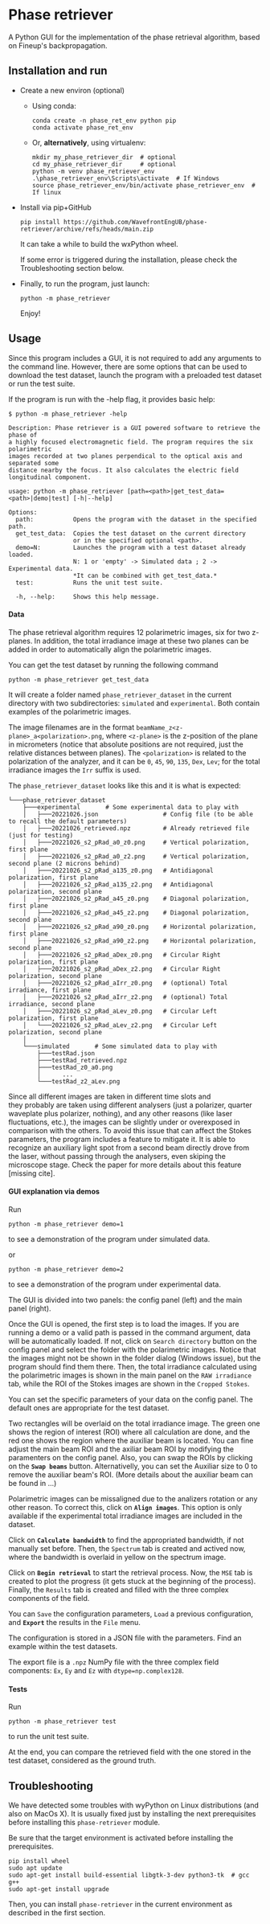 # Phase retriever
A Python GUI for the implementation of the phase retrieval algorithm, based on 
Fineup's backpropagation. 

## Installation and run

* Create a new environ (optional)

     - Using conda:
        ```
        conda create -n phase_ret_env python pip
        conda activate phase_ret_env
        ```
     - Or, **alternatively**, using virtualenv:
        ```
        mkdir my_phase_retriever_dir  # optional
        cd my_phase_retriever_dir     # optional
        python -m venv phase_retriever_env
        .\phase_retriever_env\Scripts\activate  # If Windows
        source phase_retriever_env/bin/activate phase_retriever_env  # If linux
        ```

* Install via pip+GitHub

    ```
    pip install https://github.com/WavefrontEngUB/phase-retriever/archive/refs/heads/main.zip
    ```

    It can take a while to build the wxPython wheel.

    If some error is triggered during the installation, 
    please check the Troubleshooting section below.
     

* Finally, to run the program, just launch:

    ```
    python -m phase_retriever
    ```
    Enjoy!

## Usage

Since this program includes a GUI, it is not required to add any arguments to the command line.
However, there are some options that can be used to download the test dataset, 
launch the program with a preloaded test dataset or run the test suite.

If the program is run with the -help flag, it provides basic help: 
```
$ python -m phase_retriever -help

Description: Phase retriever is a GUI powered software to retrieve the phase of         
a highly focused electromagnetic field. The program requires the six polarimetric       
images recorded at two planes perpendical to the optical axis and separated some        
distance nearby the focus. It also calculates the electric field longitudinal component.

usage: python -m phase_retriever [path=<path>|get_test_data=<path>|demo|test] [-h|--help]
                                                                                         
Options:                                                                                 
  path:           Opens the program with the dataset in the specified path.              
  get_test_data:  Copies the test dataset on the current directory                       
                  or in the specified optional <path>.                            
  demo=N:         Launches the program with a test dataset already loaded.
                  N: 1 or 'empty' -> Simulated data ; 2 -> Experimental data.
                  *It can be combined with get_test_data.*
  test:           Runs the unit test suite.

  -h, --help:     Shows this help message.

```

#### Data

The phase retrieval algorithm requires 12 polarimetric images, six for two z-planes.
In addition, the total irradiance image at these two planes can be added in order to 
automatically align the polarimetric images.

You can get the test dataset by running the following command

    python -m phase_retriever get_test_data

It will create a folder named `phase_retriever_dataset` in the current directory
with two subdirectories: `simulated` and `experimental`. Both contain examples of
the polarimetric images.

The image filenames are in the format `beamName_z<z-plane>_a<polarization>.png`,
where `<z-plane>` is the z-position of the plane in micrometers 
(notice that absolute positions are not required, just the relative distances between planes).
The `<polarization>` is related to the polarization of the analyzer, and it can be 
`0`, `45`, `90`, `135`, `Dex`, `Lev`; for the total irradiance images the `Irr` 
suffix is used.

The `phase_retriever_dataset` looks like this and it is what is expected:
```
└───phase_retriever_dataset                
    ├───experimental       # Some experimental data to play with
    │   ├───20221026.json                  # Config file (to be able to recall the default parameters)
    │   ├───20221026_retrieved.npz         # Already retrieved file (just for testing)
    │   ├───20221026_s2_pRad_a0_z0.png     # Vertical polarization, first plane
    │   ├───20221026_s2_pRad_a0_z2.png     # Vertical polarization, second plane (2 microns behind)
    │   ├───20221026_s2_pRad_a135_z0.png   # Antidiagonal polarization, first plane
    │   ├───20221026_s2_pRad_a135_z2.png   # Antidiagonal polarization, second plane
    │   ├───20221026_s2_pRad_a45_z0.png    # Diagonal polarization, first plane
    │   ├───20221026_s2_pRad_a45_z2.png    # Diagonal polarization, second plane
    │   ├───20221026_s2_pRad_a90_z0.png    # Horizontal polarization, first plane  
    │   ├───20221026_s2_pRad_a90_z2.png    # Horizontal polarization, second plane
    │   ├───20221026_s2_pRad_aDex_z0.png   # Circular Right polarization, first plane
    │   ├───20221026_s2_pRad_aDex_z2.png   # Circular Right polarization, second plane
    │   ├───20221026_s2_pRad_aIrr_z0.png   # (optional) Total irradiance, first plane
    │   ├───20221026_s2_pRad_aIrr_z2.png   # (optional) Total irradiance, second plane
    │   ├───20221026_s2_pRad_aLev_z0.png   # Circular Left polarization, first plane
    │   └───20221026_s2_pRad_aLev_z2.png   # Circular Left polarization, second plane
    │
    └───simulated       # Some simulated data to play with
        ├───testRad.json
        ├───testRad_retrieved.npz
        ├───testRad_z0_a0.png
        │      ...
        └───testRad_z2_aLev.png
```

Since all different images are taken in different time slots and  
they probably are taken using different analysers
(just a polarizer, quarter waveplate plus polarizer, nothing), and 
any other reasons (like laser fluctuations, etc.), the images can be 
slightly under or overexposed in comparison with the others.
To avoid this issue that can affect the Stokes parameters, 
the program includes a feature to mitigate it.
It is able to recognize an auxiliary light spot 
from a second beam directly drove from the laser,
without passing through the analysers, even skiping the microscope stage.
Check the paper for more details about this feature [missing cite].


#### GUI explanation via demos

Run

    python -m phase_retriever demo=1

to see a demonstration of the program under simulated data.

or 

    python -m phase_retriever demo=2

to see a demonstration of the program under experimental data.

The GUI is divided into two panels: the config panel (left) and the main panel (right).

Once the GUI is opened, the first step is to load the images. If you are running a demo 
or a valid path is passed in the command argument, data will be automatically loaded. 
If not, click on `Search directory` button on the config panel and select the 
folder with the polarimetric images.
Notice that the images might not be shown in the folder dialog (Windows issue), 
but the program should find them there.
Then, the total irradiance calculated using the polarimetric images is 
shown in the main panel on the `RAW irradiance` tab, while the ROI of the Stokes 
images are shown in the `Cropped Stokes`.

You can set the specific parameters of your data on the config panel.
The default ones are appropriate for the test dataset.

Two rectangles will be overlaid on the total irradiance image. The green one shows 
the region of interest (ROI) where all calculation are done, and the red one shows 
the region where the auxiliar beam is located. You can fine adjust the main beam ROI and the 
axiliar beam ROI by modifying the paramenters on the config panel. Also, you can swap 
the ROIs by clicking on the **`Swap beams`** button. Alternativelly, you can set the 
Auxiliar size to 0 to remove the auxiliar beam's ROI. (More details about the auxiliar 
beam can be found in ...)

Polarimetric images can be missaligned due to the analizers rotation or any other reason.
To correct this, click on **`Align images`**. This option is only available if the 
experimental total irradiance images are included in the dataset.

Click on **`Calculate bandwidth`** to find the appropriated bandwidth, 
if not manually set before.
Then, the `Spectrum` tab is created and actived now, 
where the bandwidth is overlaid in yellow on the spectrum image.

Click on **`Begin retrieval`** to start the retrieval process.
Now, the `MSE` tab is created to plot the progress (it gets stuck at the beginning of the process).
Finally, the `Results` tab is created and filled with the three complex components 
of the field.

You can `Save` the configuration parameters, `Load` a previous configuration, and 
**`Export`** the results in the `File` menu.

The configuration is stored in a JSON file with the parameters.
Find an example within the test datasets.

The export file is a `.npz`  NumPy file with the three complex field components:
`Ex`, `Ey` and `Ez` with `dtype=np.complex128`.


#### Tests

Run

    python -m phase_retriever test

to run the unit test suite.

At the end, you can compare the retrieved field with the one stored in the test dataset, 
considered as the ground truth.

## Troubleshooting

We have detected some troubles with wyPython on Linux distributions (and also on MacOs X). It is usually fixed just by installing the next prerequisites before installing this `phase-retriever` module.

Be sure that the target environment is activated before installing the prerequisites.

    pip install wheel
    sudo apt update
    sudo apt-get install build-essential libgtk-3-dev python3-tk  # gcc g++
    sudo apt-get install upgrade

Then, you can install `phase-retriever` in the current environment as described in the first section.
